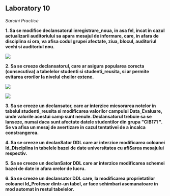 
## Laboratory 10

*Sarcini Practice*

**1. Sa se modifice declansatorul inregistrare_noua, in asa fel, incat in cazul actualizarii auditoriului sa apara mesajul de informare, care, in afara de disciplina si ora, va afisa codul grupei afectate, ziua, blocul, auditoriul vechi si auditoriul nou.**

![](https://github.com/nadiusa/Data_Base/blob/master/Lab10/Lam10images/trigger1.PNG)

**2. Sa se creeze declansatorul, care ar asigura popularea corecta (consecutiva) a tabelelor studenti si studenti_reusita, si ar permite evitarea erorilor la nivelul cheilor extene.**

![](https://github.com/nadiusa/Data_Base/blob/master/Lab10/Lam10images/trigger2.PNG)

![](https://github.com/nadiusa/Data_Base/blob/master/Lab10/Lam10images/trigger22.PNG)

**3. Sa se creeze un declansator, care ar interzice micsorarea notelor in tabelul studenti_reusita si modificarea valorilor campului Data_Evaluare, unde valorile acestui camp sunt nenule. Declansatorul trebuie sa se lanseze, numai daca sunt afectate datele studentilor din grupa "CIB171 ". Se va afisa un mesaj de avertizare in cazul tentativei de a incalca constrangerea.**

**4. Sa se creeze un declanSator DDL care ar interzice modificarea coloanei ld_Disciplina in tabelele bazei de date universitatea cu afiSarea mesajului respectiv.**

**5. Sa se creeze un declanSator DDL care ar interzice modificarea schemei bazei de date in afara orelor de lucru.**

**6. Sa se creeze un declansator DDL care, la modificarea proprietatilor coloanei ld_Profesor dintr-un tabel, ar face schimbari asemanatoare in mod automat in restul tabelelor.**
